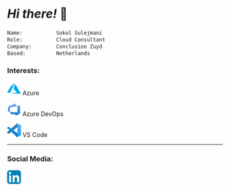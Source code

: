 # ***Hi there!*** 👋

    Name:           Sokol Sulejmani
    Role:           Cloud Consultant
    Company:        Conclusion Zuyd
    Based:          Netherlands

### **Interests:**

[![Azure][4.2]][4]  Azure

[![AzureDevOps][5.2]][5] Azure DevOps

[![VSCode][7.2]][7] VS Code

<!-- Icons -->

[4.2]: /Interests/Azure.png

[5.2]: /Interests/AzureDevOps.png

[7.2]: /Interests/vscode.png

<!-- Links -->

[4]: https://azure.microsoft.com

[5]: https://azure.microsoft.com/en-us/services/devops/

[7]: https://code.visualstudio.com/

---

### **Social Media:**

[![LinkedIn][2.2]][2]

<!-- Icons -->

[2.2]: /Socials/linkedin.png

<!-- Links to your social media accounts -->

[2]: https://www.linkedin.com/in/sokolsulejmani/
